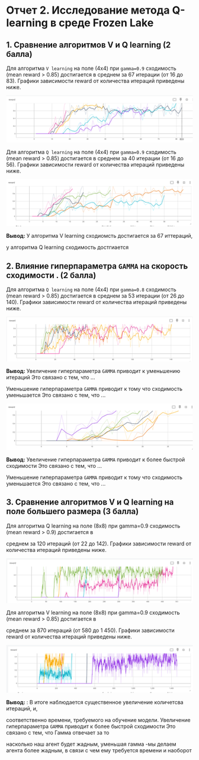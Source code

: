 # Отчет 2. Исследование метода Q-learning в среде Frozen Lake 

## 1. Сравнение алгоритмов V и Q learning (2 балла)
Для алгоритма `V learning` на поле (4х4) при `gamma=0.9` сходимость (mean reward > 0.85) достигается в среднем за 67 итерации (от 16 до 83). 
Графики зависимости reward от количества итераций приведены ниже. 

<img src="image/V.PNG"/>

Для алгоритма `Q learning` на поле (4х4) при `gamma=0.9` сходимость (mean reward > 0.85) достигается в среднем за 40 итерации (от 16 до 56). 
Графики зависимости reward от количества итераций приведены ниже. 

<img src="image/Q.PNG"/>

**Вывод:** У алгоритма V learning сходиомсть достигается за 67 иттераций,

у алгоритма Q learning сходимость достгиается

## 2. Влияние гиперпараметра `GAMMA` на скорость сходимости . (2 балла)

Для алгоритма `Q learning` на поле (4х4) при `gamma=0.8` сходимость (mean reward > 0.85) достигается в среднем за 53 итерации (от 26 до 140). 
Графики зависимости reward от количества итераций приведены ниже. 

<img src="image/3S.PNG"/>

**Вывод:** Увеличение гиперпараметра `GAMMA` приводит к уменьшению итераций Это связано с тем, что ...   

Уменьшение гиперпараметра `GAMMA` приводит к тому что сходимость уменьшается Это связано с тем, что ... 


<img src="image/3SS.PNG"/>

**Вывод:** Увеличение гиперпараметра `GAMMA` приводит к более быстрой сходимости  Это связано с тем, что ...   

Уменьшение гиперпараметра `GAMMA` приводит к тому что сходимость уменьшается Это связано с тем, что ... 

## 3. Сравнение алгоритмов V и Q learning на поле большего размера (3 балла)

Для алгоритма Q learning на поле (8х8) при gamma=0.9 сходимость (mean reward > 0.9) достигается в

среднем за 120 итераций (от 22 до 142). Графики зависимости reward от количества итераций приведены ниже.

<img src="image/s4q.PNG"/>

Для алгоритма V learning на поле (8х8) при gamma=0.9 сходимость (mean reward > 0.85) достигается в

среднем за 870 итераций (от 580 до 1 450). Графики зависимости reward от количества итераций приведены ниже.

<img src="image/s4v.PNG"/>

**Вывод:**
: В итоге наблюдается существенное увеличение количетсва итераций, и,

соответственно времени, требуемого на обучение модели. 
Увеличение гиперпараметра `GAMMA` приводит к более быстрой сходимости  Это связано с тем, что Гамма отвечает за то

насколько наш агент будет жадным, уменьшая гамма -мы делаем агента более жадным, в связи с чем ему требуется времени и наоборот   


